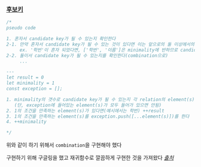 ### [후보키](https://programmers.co.kr/learn/courses/30/lessons/42890)

```js
/*
pseudo code

1. 혼자서 candidate key가 될 수 있는지 확인한다
2-1. 만약 혼자서 candidate key가 될 수 있는 것이 있다면 이는 앞으로의 둘 이상에서의 candidate key 그룹이 될 수 없다
     ex. '학번'이 혼자 되었다면, ['학번', '이름']은 minimality에 반하므로 candidate key가 될 수 없다
2-2. 둘이서 candidate key가 될 수 있는지를 확인한다(combination으로)
     ...

---
let result = 0
let minimality = 1
const exception = [];

1. minimality의 갯수로 candidate key가 될 수 있는지 각 relation의 element(s)를 확인해 본다
   (단, exception에 들어있는 element(s)가 모두 들어가 있으면 안됨)
2. 1의 조건을 만족하는 element(s)가 있다면(예시에서는 학번) ++result
3. 1의 조건을 만족하는 element(s)를 exception.push([...element(s)])를 한다
4. ++minimality

*/
```

위와 같이 하기 위해서 `combination`을 구현해야 했다

구현하기 위해 구글링을 했고 재귀함수로 깔끔하게 구현한 것을 가져왔다 _[출처](https://nyang-in.tistory.com/212)_

